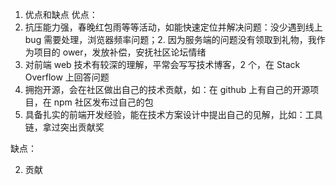 1. 优点和缺点
优点：
1. 抗压能力强，春晚红包雨等等活动，如能快速定位并解决问题：没少遇到线上 bug 需要处理，浏览器频率问题；2. 因为服务端的问题没有领取到礼物，我作为项目的 ower，发放补偿，安抚社区论坛情绪
2. 对前端 web 技术有较深的理解，平常会写写技术博客，2 个，在 Stack Overflow 上回答问题
3. 拥抱开源，会在社区做出自己的技术贡献，如：在 github 上有自己的开源项目，在 npm 社区发布过自己的包
4. 具备扎实的前端开发经验，能在技术方案设计中提出自己的见解，比如：工具链，拿过突出贡献奖

缺点：


2. 贡献
